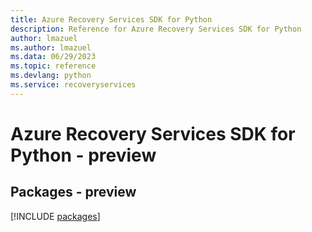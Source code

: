 ```yaml
---
title: Azure Recovery Services SDK for Python
description: Reference for Azure Recovery Services SDK for Python
author: lmazuel
ms.author: lmazuel
ms.data: 06/29/2023
ms.topic: reference
ms.devlang: python
ms.service: recoveryservices
---
```

# Azure Recovery Services SDK for Python - preview
## Packages - preview
[!INCLUDE [packages](recovery-services-index.md)]